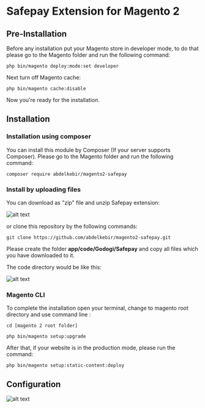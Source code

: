 # Safepay Extension for Magento 2

## Pre-Installation

Before any installation put your Magento store in developer mode, to do that please go to the Magento folder and run the following command:

```php bin/magento deploy:mode:set developer```

Next turn off Magento cache:

```php bin/magento cache:disable```

Now you're ready for the installation.

## Installation

### Installation using composer

You can install this module by Composer (If your server supports Composer). 
Please go to the Magento folder and run the following command:

```composer require abdelkebir/magento2-safepay```

### Install by uploading files

You can download as "zip" file and unzip Safepay extension:

![alt text](http://url/to/img.png)

or clone this repository by the following commands:

```git clone https://github.com/abdelkebir/magento2-safepay.git```

Please create the folder **app/code/Godogi/Safepay** and copy all files which you have downloaded to it.

The code directory would be like this:

![alt text](http://url/to/img.png)

### Magento CLI

To complete the installation open your terminal, change to magento root directory and use command line :

```cd [magento 2 root folder]```

```php bin/magento setup:upgrade```

After that, if your website is in the production mode, please run the command:

```php bin/magento setup:static-content:deploy```

## Configuration



![alt text](http://url/to/img.png)


